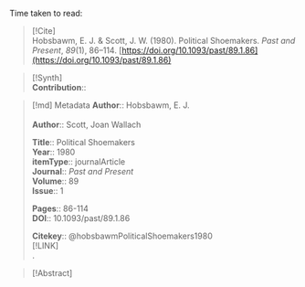 Time taken to read: 
> [!Cite]  
> Hobsbawm, E. J. & Scott, J. W. (1980). Political Shoemakers. _Past and Present_, _89_(1), 86–114. [https://doi.org/10.1093/past/89.1.86](https://doi.org/10.1093/past/89.1.86)

> [!Synth]  
>**Contribution**::

>[!md]  Metadata
> **Author**:: Hobsbawm, E. J.</br>  
> **Author**:: Scott, Joan Wallach</br>  
>    
> **Title**:: Political Shoemakers    
> **Year**:: 1980     
>**itemType**:: journalArticle    
>**Journal**:: *Past and Present*    
>**Volume**:: 89    
>**Issue**:: 1     
>    
>    
>     
> **Pages**:: 86-114    
>**DOI**:: 10.1093/past/89.1.86    
>
> 
>    
> **Citekey**:: @hobsbawmPoliticalShoemakers1980    
> [!LINK]   
>.

> [!Abstract]  
>>  
